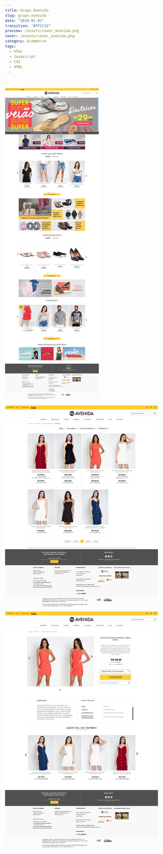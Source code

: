 ```yaml
---
title: Grupo Avenida
slug: grupo-avenida
date: "2019-01-01"
transition: "#FFCC32"
preview: /assets/cover_avenida.png
cover: /assets/cover_avenida.png
category: Ecommerce
tags:
  - VTex
  - Javascript
  - CSS
  - HTML
---
```


.

![](/assets/grupoavenida_01.jpg)

![](/assets/grupoavenida_02.jpg)

![](/assets/grupoavenida_03.jpg)
